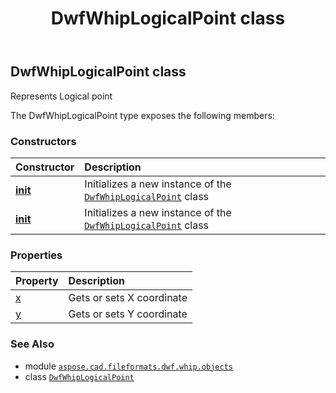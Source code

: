﻿---
title: DwfWhipLogicalPoint class
second_title: Aspose.CAD for Python via .NET API References
description: 
type: docs
weight: 60
url: /aspose.cad.fileformats.dwf.whip.objects/dwfwhiplogicalpoint/
is_root: false
---

## DwfWhipLogicalPoint class

Represents Logical point



The DwfWhipLogicalPoint type exposes the following members:

### Constructors
| Constructor | Description |
| :- | :- |
| [__init__](/cad/python-net/aspose.cad.fileformats.dwf.whip.objects/dwfwhiplogicalpoint/__init__/#) | Initializes a new instance of the [`DwfWhipLogicalPoint`](/cad/python-net/aspose.cad.fileformats.dwf.whip.objects/dwfwhiplogicalpoint) class |
| [__init__](/cad/python-net/aspose.cad.fileformats.dwf.whip.objects/dwfwhiplogicalpoint/__init__/#float-float) | Initializes a new instance of the [`DwfWhipLogicalPoint`](/cad/python-net/aspose.cad.fileformats.dwf.whip.objects/dwfwhiplogicalpoint) class |


### Properties
| Property | Description |
| :- | :- |
| [x](/cad/python-net/aspose.cad.fileformats.dwf.whip.objects/dwfwhiplogicalpoint/x) | Gets or sets X coordinate |
| [y](/cad/python-net/aspose.cad.fileformats.dwf.whip.objects/dwfwhiplogicalpoint/y) | Gets or sets Y coordinate |



### See Also
* module [`aspose.cad.fileformats.dwf.whip.objects`](..)
* class [`DwfWhipLogicalPoint`](/cad/python-net/aspose.cad.fileformats.dwf.whip.objects/dwfwhiplogicalpoint)
